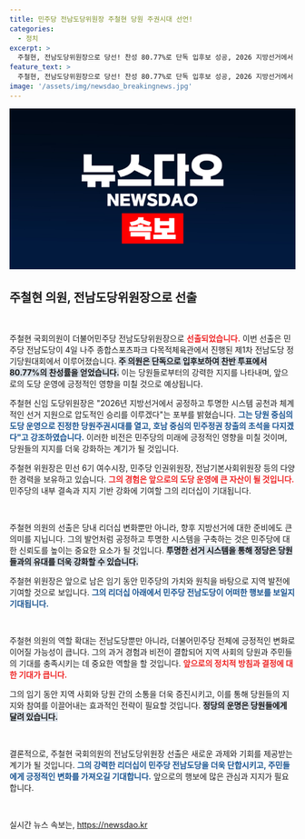 ```yaml
---
title: 민주당 전남도당위원장 주철현 당원 주권시대 선언!
categories:
  - 정치
excerpt: >
  주철현, 전남도당위원장으로 당선! 찬성 80.77%로 단독 입후보 성공, 2026 지방선거에서 압도적 승리 다짐 후끈한 포부 밝혀!
feature_text: >
  주철현, 전남도당위원장으로 당선! 찬성 80.77%로 단독 입후보 성공, 2026 지방선거에서 압도적 승리 다짐 후끈한 포부 밝혀!
image: '/assets/img/newsdao_breakingnews.jpg'
---
```


<p><img src="/assets/img/newsdao_breakingnews.jpg" alt="ranknews 속보" /></p>

<h2 data-ke-size="size26">주철현 의원, 전남도당위원장으로 선출</h2>

<p data-ke-size="size16">&nbsp;</p>

<p>주철현 국회의원이 더불어민주당 전남도당위원장으로 <b><span style="color: #ee2323;">선출되었습니다.</span></b> 이번 선출은 민주당 전남도당이 4일 나주 종합스포츠파크 다목적체육관에서 진행된 제1차 전남도당 정기당원대회에서 이루어졌습니다. <b><span style="background-color: #21538527;">주 의원은 단독으로 입후보하여 찬반 투표에서 80.77%의 찬성률을 얻었습니다.</span></b> 이는 당원들로부터의 강력한 지지를 나타내며, 앞으로의 도당 운영에 긍정적인 영향을 미칠 것으로 예상됩니다.</p>

<p>주철현 신임 도당위원장은 "2026년 지방선거에서 공정하고 투명한 시스템 공천과 체계적인 선거 지원으로 압도적인 승리를 이루겠다"는 포부를 밝혔습니다. <b><span style="color: #1a5490;">그는 당원 중심의 도당 운영으로 진정한 당원주권시대를 열고, 호남 중심의 민주정권 창출의 초석을 다지겠다"고 강조하였습니다.</span></b> 이러한 비전은 민주당의 미래에 긍정적인 영향을 미칠 것이며, 당원들의 지지를 더욱 강화하는 계기가 될 것입니다.</p>

<p>주철현 위원장은 민선 6기 여수시장, 민주당 인권위원장, 전남기본사회위원장 등의 다양한 경력을 보유하고 있습니다. <b><span style="color: #ee2323;">그의 경험은 앞으로의 도당 운영에 큰 자산이 될 것입니다.</span></b> 민주당의 내부 결속과 지지 기반 강화에 기여할 그의 리더십이 기대됩니다.</p>

<p data-ke-size="size16">&nbsp;</p>

<p>주철현 의원의 선출은 당내 리더십 변화뿐만 아니라, 향후 지방선거에 대한 준비에도 큰 의미를 지닙니다. 그의 발언처럼 공정하고 투명한 시스템을 구축하는 것은 민주당에 대한 신뢰도를 높이는 중요한 요소가 될 것입니다. <b><span style="background-color: #21538527;">투명한 선거 시스템을 통해 정당은 당원들과의 유대를 더욱 강화할 수 있습니다.</span></b> </p>

<p>주철현 위원장은 앞으로 남은 임기 동안 민주당의 가치와 원칙을 바탕으로 지역 발전에 기여할 것으로 보입니다. <b><span style="color: #1a5490;">그의 리더십 아래에서 민주당 전남도당이 어떠한 행보를 보일지 기대됩니다.</span></b> </p>

<p data-ke-size="size16">&nbsp;</p>

<p>주철현 의원의 역할 확대는 전남도당뿐만 아니라, 더불어민주당 전체에 긍정적인 변화로 이어질 가능성이 큽니다. 그의 과거 경험과 비전이 결합되어 지역 사회의 당원과 주민들의 기대를 충족시키는 데 중요한 역할을 할 것입니다. <b><span style="color: #ee2323;">앞으로의 정치적 방침과 결정에 대한 기대가 큽니다.</span></b></p>

<p>그의 임기 동안 지역 사회와 당원 간의 소통을 더욱 증진시키고, 이를 통해 당원들의 지지와 참여를 이끌어내는 효과적인 전략이 필요할 것입니다. <b><span style="background-color: #21538527;">정당의 운명은 당원들에게 달려 있습니다.</span></b> </p>

<p data-ke-size="size16">&nbsp;</p>

<p>결론적으로, 주철현 국회의원의 전남도당위원장 선출은 새로운 과제와 기회를 제공받는 계기가 될 것입니다. <b><span style="color: #1a5490;">그의 강력한 리더십이 민주당 전남도당을 더욱 단합시키고, 주민들에게 긍정적인 변화를 가져오길 기대합니다.</span></b> 앞으로의 행보에 많은 관심과 지지가 필요합니다. </p>

<p data-ke-size="size16">&nbsp;</p>
실시간 뉴스 속보는, <a href="https://newsdao.kr" rel="dofollow">https://newsdao.kr</a>


